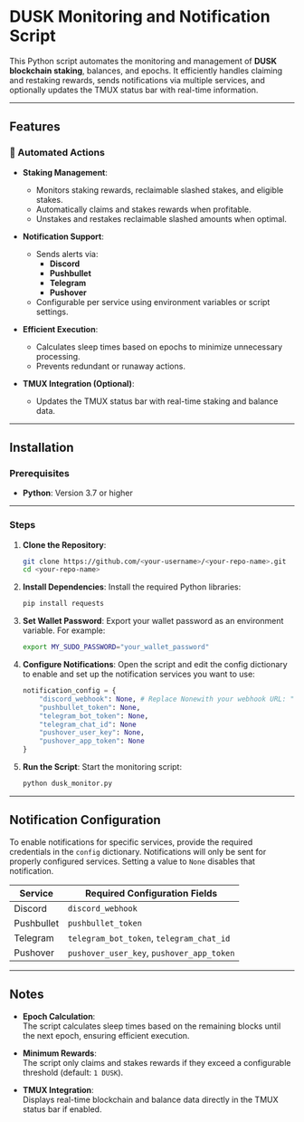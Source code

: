# DUSK Monitoring and Notification Script

This Python script automates the monitoring and management of **DUSK blockchain staking**, balances, and epochs. It efficiently handles claiming and restaking rewards, sends notifications via multiple services, and optionally updates the TMUX status bar with real-time information.

---

## Features

### 🚀 Automated Actions

- **Staking Management**:
  - Monitors staking rewards, reclaimable slashed stakes, and eligible stakes.
  - Automatically claims and stakes rewards when profitable.
  - Unstakes and restakes reclaimable slashed amounts when optimal.

- **Notification Support**:
  - Sends alerts via:
    - **Discord**
    - **Pushbullet**
    - **Telegram**
    - **Pushover**
  - Configurable per service using environment variables or script settings.

- **Efficient Execution**:
  - Calculates sleep times based on epochs to minimize unnecessary processing.
  - Prevents redundant or runaway actions.

- **TMUX Integration (Optional)**:
  - Updates the TMUX status bar with real-time staking and balance data.

---

## Installation

### Prerequisites

- **Python**: Version 3.7 or higher

---

### Steps

1. **Clone the Repository**:

    ```bash
    git clone https://github.com/<your-username>/<your-repo-name>.git
    cd <your-repo-name>
    ```

2. **Install Dependencies**: Install the required Python libraries:

    ```bash
    pip install requests
    ```

3. **Set Wallet Password**: Export your wallet password as an environment variable. For example:

    ```bash
    export MY_SUDO_PASSWORD="your_wallet_password"
    ```

4. **Configure Notifications**: Open the script and edit the config dictionary to enable and set up the notification services you want to use:

    ```python
    notification_config = {
        "discord_webhook": None, # Replace Nonewith your webhook URL: "https://discord.com/api/webhooks/..." in quotes
        "pushbullet_token": None,
        "telegram_bot_token": None,
        "telegram_chat_id": None
        "pushover_user_key": None,
        "pushover_app_token": None
    }
    ```

5. **Run the Script**: Start the monitoring script:

    ```bash
    python dusk_monitor.py
    ```

---

## Notification Configuration

To enable notifications for specific services, provide the required credentials in the `config` dictionary. Notifications will only be sent for properly configured services. Setting a value to `None` disables that notification.

| **Service**  | **Required Configuration Fields**                     |
|--------------|-------------------------------------------------------|
| Discord      | `discord_webhook`                                     |
| Pushbullet   | `pushbullet_token`                                    |
| Telegram     | `telegram_bot_token`, `telegram_chat_id`              |
| Pushover     | `pushover_user_key`, `pushover_app_token`             |

---

## Notes

- **Epoch Calculation**:  
  The script calculates sleep times based on the remaining blocks until the next epoch, ensuring efficient execution.

- **Minimum Rewards**:  
  The script only claims and stakes rewards if they exceed a configurable threshold (default: `1 DUSK`).

- **TMUX Integration**:  
  Displays real-time blockchain and balance data directly in the TMUX status bar if enabled.
